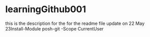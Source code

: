# learningGithub001

this is the description for the for the readme file update on 22 May 23Install-Module posh-git -Scope CurrentUser